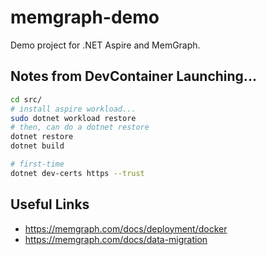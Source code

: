# memgraph-demo

Demo project for .NET Aspire and MemGraph.

## Notes from DevContainer Launching...

```bash
cd src/
# install aspire workload...
sudo dotnet workload restore
# then, can do a dotnet restore
dotnet restore
dotnet build

# first-time
dotnet dev-certs https --trust
```

## Useful Links

* https://memgraph.com/docs/deployment/docker
* https://memgraph.com/docs/data-migration